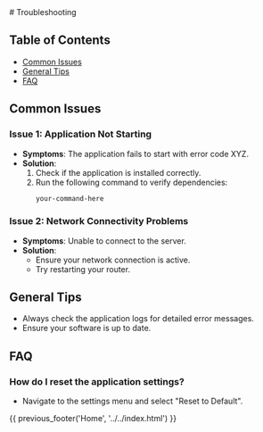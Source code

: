 <div class="draft-watermark"></div>
# Troubleshooting

## Table of Contents
- [Common Issues](#common-issues)
- [General Tips](#general-tips)
- [FAQ](#faq)
<!-- - [Additional Resources](#additional-resources) -->

## Common Issues

### Issue 1: Application Not Starting
- **Symptoms**: The application fails to start with error code XYZ.
- **Solution**: 
  1. Check if the application is installed correctly.
  2. Run the following command to verify dependencies:
     ```bash
     your-command-here
     ```

### Issue 2: Network Connectivity Problems
- **Symptoms**: Unable to connect to the server.
- **Solution**:
  - Ensure your network connection is active.
  - Try restarting your router.

## General Tips
- Always check the application logs for detailed error messages.
- Ensure your software is up to date.

## FAQ

### How do I reset the application settings?
- Navigate to the settings menu and select "Reset to Default".

<!-- ### What should I do if I encounter an unknown error?
- Consult the [official documentation](link-to-docs) or contact support.

## Additional Resources
- [Official Documentation](link-to-docs)
- [Community Forums](link-to-forums) -->

<div>
{{ previous_footer('Home', '../../index.html') }}
</div>

<script>
  document.getElementById('previousButton').addEventListener('click', function() {
    window.location.href = '../../index.html'; 
  });

</script>
